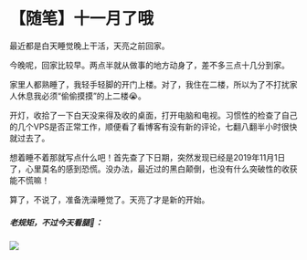 # 【随笔】十一月了哦


最近都是白天睡觉晚上干活，天亮之前回家。

今晚呢，回家比较早。两点半就从做事的地方动身了，差不多三点十几分到家。

家里人都熟睡了，我轻手轻脚的开门上楼。对了，我住在二楼，所以为了不打扰家人休息我必须“偷偷摸摸”的上二楼😭。

开灯，收拾了一下白天没来得及收的桌面，打开电脑和电视。习惯性的检查了自己的几个VPS是否正常工作，顺便看了看博客有没有新的评论，七翻八翻半小时很快就过去了。

想着睡不着那就写点什么吧！首先查了下日期，突然发现已经是2019年11月1日了，心里莫名的感到恐慌。没办法，最近过的黑白颠倒，也没有什么突破性的收获能不慌嘛！

算了，不说了，准备洗澡睡觉了。天亮了才是新的开始。

##### 老规矩，不过今天看腿🙂：

![](https://img.1078503.org/imgs/2019/11/c8f3c420ffbbc6c4.jpg)
